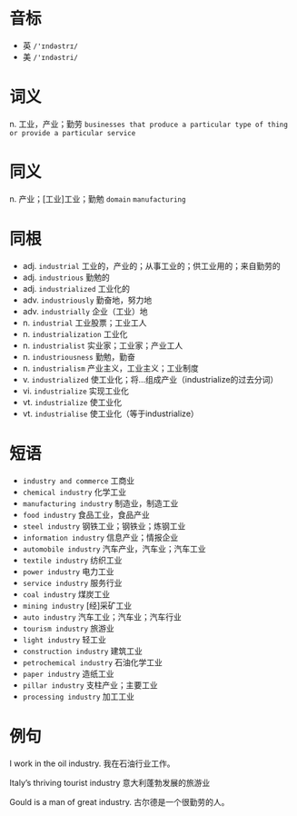 # 音标

- 英 `/'ɪndəstrɪ/`
- 美 `/'ɪndəstri/`

# 词义

n. 工业，产业；勤劳
`businesses that produce a particular type of thing or provide a particular service`

# 同义

n. 产业；[工业]工业；勤勉
`domain` `manufacturing`

# 同根

- adj. `industrial` 工业的，产业的；从事工业的；供工业用的；来自勤劳的
- adj. `industrious` 勤勉的
- adj. `industrialized` 工业化的
- adv. `industriously` 勤奋地，努力地
- adv. `industrially` 企业（工业）地
- n. `industrial` 工业股票；工业工人
- n. `industrialization` 工业化
- n. `industrialist` 实业家；工业家；产业工人
- n. `industriousness` 勤勉，勤奋
- n. `industrialism` 产业主义，工业主义；工业制度
- v. `industrialized` 使工业化；将…组成产业（industrialize的过去分词）
- vi. `industrialize` 实现工业化
- vt. `industrialize` 使工业化
- vt. `industrialise` 使工业化（等于industrialize）

# 短语

- `industry and commerce` 工商业
- `chemical industry` 化学工业
- `manufacturing industry` 制造业，制造工业
- `food industry` 食品工业，食品产业
- `steel industry` 钢铁工业；钢铁业；炼钢工业
- `information industry` 信息产业；情报企业
- `automobile industry` 汽车产业，汽车业；汽车工业
- `textile industry` 纺织工业
- `power industry` 电力工业
- `service industry` 服务行业
- `coal industry` 煤炭工业
- `mining industry` [经]采矿工业
- `auto industry` 汽车工业；汽车业；汽车行业
- `tourism industry` 旅游业
- `light industry` 轻工业
- `construction industry` 建筑工业
- `petrochemical industry` 石油化学工业
- `paper industry` 造纸工业
- `pillar industry` 支柱产业；主要工业
- `processing industry` 加工工业

# 例句

I work in the oil industry.
我在石油行业工作。

Italy’s thriving tourist industry
意大利蓬勃发展的旅游业

Gould is a man of great industry.
古尔德是一个很勤劳的人。



